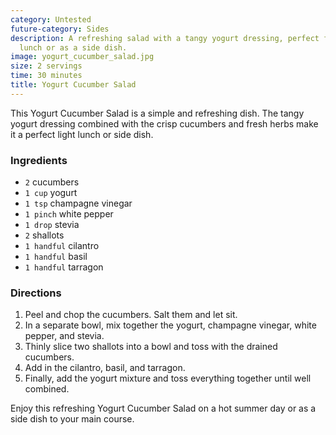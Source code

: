 ```yaml
---
category: Untested
future-category: Sides
description: A refreshing salad with a tangy yogurt dressing, perfect for a light
  lunch or as a side dish.
image: yogurt_cucumber_salad.jpg
size: 2 servings
time: 30 minutes
title: Yogurt Cucumber Salad
---
```

This Yogurt Cucumber Salad is a simple and refreshing dish. The tangy yogurt dressing combined with the crisp cucumbers and fresh herbs make it a perfect light lunch or side dish. 

### Ingredients

* `2` cucumbers
* `1 cup` yogurt
* `1 tsp` champagne vinegar
* `1 pinch` white pepper
* `1 drop` stevia
* `2` shallots
* `1 handful` cilantro
* `1 handful` basil
* `1 handful` tarragon

### Directions

1. Peel and chop the cucumbers. Salt them and let sit.
2. In a separate bowl, mix together the yogurt, champagne vinegar, white pepper, and stevia.
3. Thinly slice two shallots into a bowl and toss with the drained cucumbers.
4. Add in the cilantro, basil, and tarragon.
5. Finally, add the yogurt mixture and toss everything together until well combined.

Enjoy this refreshing Yogurt Cucumber Salad on a hot summer day or as a side dish to your main course.